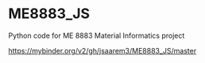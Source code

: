 # ME8883_JS
Python code for ME 8883 Material Informatics project

https://mybinder.org/v2/gh/jsaarem3/ME8883_JS/master
